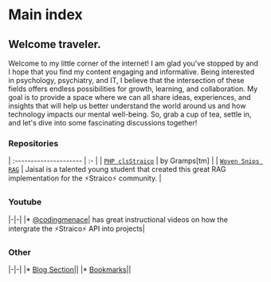 # Main index

## Welcome traveler.

Welcome to my little corner of the internet! I am glad you've stopped by and I hope that you find my content engaging and informative. Being interested in psychology, psychiatry, and IT, I believe that the intersection of these fields offers endless possibilities for growth, learning, and collaboration. My goal is to provide a space where we can all share ideas, experiences, and insights that will help us better understand the world around us and how technology impacts our mental well-being. So, grab a cup of tea, settle in, and let's dive into some fascinating discussions together!


### Repositories

| :--------------------- | :- |
| [`PHP clsStraico`](https://github.com/roelfrenkema/clsStraico) | by Gramps[tm] |
| [`Woven Snips RAG`](https://github.com/ekjaisal/WovenSnips) | Jaisal is a talented young student that created this great RAG implementation for the ⚡Straico⚡ community. |

### Youtube

|-|-|
|* [@codingmenace](https://www.youtube.com/@codingmenace)| has great instructional videos on how the intergrate the ⚡Straico⚡ API into projects| 

### Other

|-|-|
|* [Blog Section](blog)||
|* [Bookmarks](bookmarks.md)||

